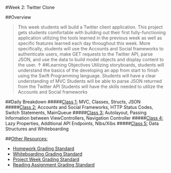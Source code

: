 #Week 2: Twitter Clone

##Overview
> This week students will build a Twitter client application. This project  gets students comfortable with building out their first fully-functioning application utilizing the tools learned in the previous week as well as specific features learned each day throughout this week. More specifically, students will use the Accounts and Social frameworks to authenticate users, make GET requests to the Twitter API, parse JSON, and use the data to build model objects and display content to the user.
↑
##Learning Objectives
> Utilizing storyboards, students will understand the basics of the developing an app from start to finish using the Swift Programming language.
Students will have a clear understanding of MVC
Students will be able to parse JSON returned from the Twitter API
Students will have the skills needed to utilize the Accounts and Social frameworks

##Daily Breakdown
#####[Class 1:](class-1) MVC, Classes, Structs, JSON  
#####[Class 2:](class-2) Accounts and Social Frameworks, HTTP Status Codes, Switch Statements, MainQueue
#####[Class 3:](class-3) Autolayout, Passing Information between ViewControllers, Navigation Controller
#####[Class 4:](class-4) Lazy Properties, Additional API Endpoints, Nibs/Xibs
#####[Class 5:](class-5) Data Structures and Whiteboarding

##[Other Resources:](Resources/)
* [Homework Grading Standard](Resources/hw-grading-standard/)
* [Whiteboarding Grading Standard](Resources/wb-grading-standard/)
* [Project Week Grading Standard](Resources/pw-grading-standard/)
* [Reading Assignment Grading Standard](Resources/ra-grading-standard/)
